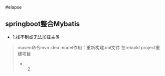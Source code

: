 #elapse

## springboot整合Mybatis
- 1.找不到或无法加载主类
>maven命令mvn idea model作用：重新构建.iml文件 在rebuild project重建项目
>- 2.

